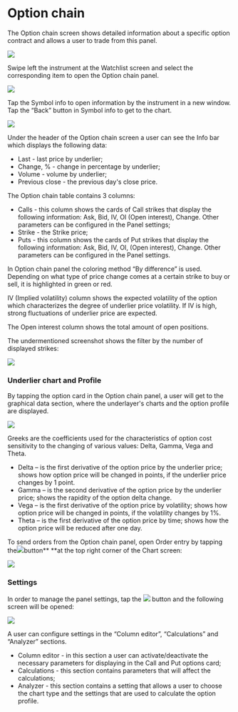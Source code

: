 # Option chain

The Option chain screen shows detailed information about a specific option contract and allows a user to trade from this panel. 

![](<../../../.gitbook/assets/1 (162).png>)

Swipe left the instrument at the Watchlist screen and select the corresponding item to open the Option chain panel.

![](<../../../.gitbook/assets/2 (139).png>)

Tap the Symbol info to open information by the instrument in a new window. Tap the “Back” button in Symbol info to get to the chart. 

![](<../../../.gitbook/assets/3 (108).png>)

Under the header of the Option chain screen a user can see the Info bar which displays the following data:

* Last - last price by underlier;
* Change, % - change in percentage by underlier;
* Volume - volume by underlier;
* Previous close - the previous day's close price.

The Option chain table contains 3 columns:

* Calls - this column shows the cards of Call strikes that display the following information: Ask, Bid, IV, OI (Open interest), Change. Other parameters can be configured in the Panel settings;
* Strike - the Strike price;
* Puts - this column shows the cards of Put strikes that display the following information: Ask, Bid, IV, OI, (Open interest), Change. Other parameters can be configured in the Panel settings.

In Option chain panel the coloring method “By difference” is used. Depending on what type of price change comes at a certain strike to buy or sell, it is highlighted in green or red.

IV (Implied volatility) column shows the expected volatility of the option which characterizes the degree of underlier price volatility. If IV is high, strong fluctuations of underlier price are expected.

The Open interest column shows the total amount of open positions.

The undermentioned screenshot shows the filter by the number of displayed strikes:

![](<../../../.gitbook/assets/4 (72).png>)

### Underlier chart and Profile

By tapping the option card in the Option chain panel, a user will get to the graphical data section, where the underlayer's charts and the option profile are displayed.

![](<../../../.gitbook/assets/5 (63).png>)

Greeks are the coefficients used for the characteristics of option cost sensitivity to the changing of various values: Delta, Gamma, Vega and Theta.

* Delta – is the first derivative of the option price by the underlier price; shows how option price will be changed in points, if the underlier price changes by 1 point.
* Gamma – is the second derivative of the option price by the underlier price; shows the rapidity of the option delta change.
* Vega – is the first derivative of the option price by volatility; shows how option price will be changed in points, if the volatility changes by 1%.
* Theta – is the first derivative of the option price by time; shows how the option price will be reduced after one day.

To send orders from the Option chain panel, open Order entry by tapping the![](<../../../.gitbook/assets/1-kopiya (11).png>)button** **at the top right corner of the Chart screen:

![](<../../../.gitbook/assets/image (126).png>)

### **Settings**

In order to manage the panel settings, tap the ![](https://lh6.googleusercontent.com/FfyMDu4DsRh_HVfNrJInc_UOYq_Ux3ueqTeiQ2f_YbLqO_CbBSQibssvM0sdNmaC0oAoVOOmg9-HCe2Z9AA7MkJBwo2MO6sVAvRwiV4wsv6NgiP7KGwsKwhr079YmvJutglCa1MG) button and the following screen will be opened:

![](<../../../.gitbook/assets/6 (46).png>)

A user can configure settings in the “Column editor”, “Calculations” and “Analyzer” sections.

* Column editor - in this section a user can activate/deactivate the necessary parameters for displaying in the Call and Put options card;
* Calculations - this section contains parameters that will affect the calculations;
* Analyzer - this section contains a setting that allows a user to choose the chart type and the settings that are used to calculate the option profile.
